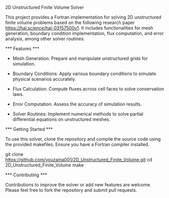 2D Unstructured Finite Volume Solver

This project provides a Fortran implementation for solving 2D unstructured finite volume problems based on the following research paper https://hal.science/hal-03157500v1. It includes functionalities for mesh generation, boundary condition implementation, flux computation, and error analysis, among other solver routines.

*** Features ***

+ Mesh Generation: Prepare and manipulate unstructured grids for simulation.

+ Boundary Conditions: Apply various boundary conditions to simulate physical scenarios accurately.

+ Flux Calculation: Compute fluxes across cell faces to solve conservation laws.

+ Error Computation: Assess the accuracy of simulation results.

+ Solver Routines: Implement numerical methods to solve partial differential equations on unstructured meshes.

*** Getting Started ***

To use this solver, clone the repository and compile the source code using the provided makefiles. Ensure you have a Fortran compiler installed.

git clone https://github.com/youzaina001/2D_Unstructured_Finite_Volume.git
cd 2D_Unstructured_Finite_Volume
make

*** Contributing ***

Contributions to improve the solver or add new features are welcome. Please feel free to fork the repository and submit pull requests.
